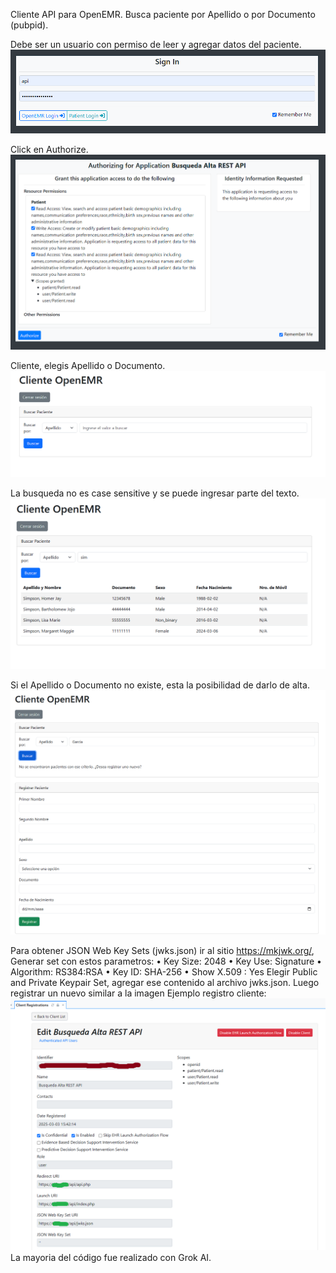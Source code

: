 Cliente API para OpenEMR. Busca paciente por Apellido o por Documento (pubpid).

Debe ser un usuario con permiso de leer y agregar datos del paciente.
![Login](login.png)

Click en Authorize.
![Authorize](authorize.png)

Cliente, elegis Apellido o Documento.
![Inicio-Cliente](inicio-cliente.png)

La busqueda no es case sensitive y se puede ingresar parte del texto.
![Busqueda](busqueda.png)

Si el Apellido o Documento no existe, esta la posibilidad de darlo de alta. 
![Alta](alta.png)

Para obtener JSON Web Key Sets (jwks.json) ir al sitio https://mkjwk.org/,
Generar set con estos parametros:
• Key Size: 2048
• Key Use: Signature
• Algorithm: RS384:RSA
• Key ID: SHA-256
• Show X.509 : Yes
Elegir Public and Private Keypair Set, agregar ese contenido al archivo jwks.json.
Luego registrar un nuevo similar a la imagen
Ejemplo registro cliente:
![Registro](image.png)
La mayoria del código fue realizado con Grok AI.
